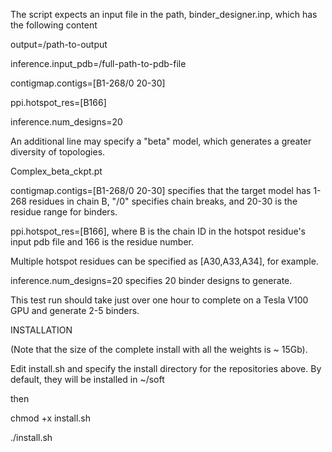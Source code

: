 The script expects an input file in the path, binder_designer.inp, which has the following content

output=/path-to-output

inference.input_pdb=/full-path-to-pdb-file

contigmap.contigs=[B1-268/0 20-30]

ppi.hotspot_res=[B166]

inference.num_designs=20

An additional line may specify a "beta" model, which generates a greater diversity of topologies.

Complex_beta_ckpt.pt

contigmap.contigs=[B1-268/0 20-30] specifies that the target model has 1-268 residues in chain B, "/0" specifies chain breaks, and 20-30 is the residue range for binders.

ppi.hotspot_res=[B166], where B is the chain ID in the hotspot residue's input pdb file and 166 is the residue number.

Multiple hotspot residues can be specified as [A30,A33,A34], for example.

inference.num_designs=20 specifies 20 binder designs to generate.

This test run should take just over one hour to complete on a Tesla V100 GPU and generate 2-5 binders. 



INSTALLATION

(Note that the size of the complete install with all the weights is ~ 15Gb).

Edit install.sh and specify the install directory for the repositories above. By default, they will be installed in ~/soft

then 

chmod +x install.sh

./install.sh

